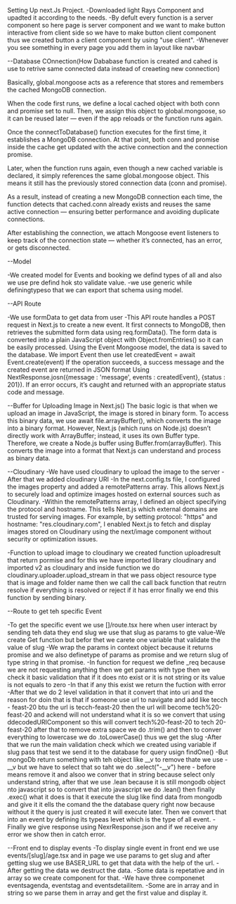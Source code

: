 Setting Up next.Js Project.
-Downloaded light Rays Component and upadted it according to the needs.
-By defult every function is a server component so here page is server component and we want to make button interactive from client side so we have to make button client component thus we created button a client component by using "use client".
-Whenever you see something in every page you add them in layout like navbar


--Database COnnection(How Dababase function is created and cahed is use to retrive same connected data instead of creaeting new connection)

Basically, global.mongoose acts as a reference that stores and remembers the cached MongoDB connection.

When the code first runs, we define a local cached object with both conn and promise set to null. Then, we assign this object to global.mongoose, so it can be reused later — even if the app reloads or the function runs again.

Once the connectToDatabase() function executes for the first time, it establishes a MongoDB connection. At that point, both conn and promise inside the cache get updated with the active connection and the connection promise.

Later, when the function runs again, even though a new cached variable is declared, it simply references the same global.mongoose object. This means it still has the previously stored connection data (conn and promise).

As a result, instead of creating a new MongoDB connection each time, the function detects that cached.conn already exists and reuses the same active connection — ensuring better performance and avoiding duplicate connections.

After establishing the connection, we attach Mongoose event listeners to keep track of the connection state — whether it’s connected, has an error, or gets disconnected.


--Model

-We created model for Events and booking we defind types of all and also we use pre defind hok sto validate value.
-we use generic while definingtypeso that we can export that schema using model.


--API Route

-We use formData to get data from user
-This API route handles a POST request in Next.js to create a new event.
It first connects to MongoDB, then retrieves the submitted form data using req.formData().
The form data is converted into a plain JavaScript object with Object.fromEntries() so it can be easily processed.
Using the Event Mongoose model, the data is saved to the database. We import Event then use let createdEvent = await Event.create(event)
If the operation succeeds, a success message and the created event are returned in JSON format Using NextResponse.josn({message : 'message', events : createdEvent}, {status : 201}).
If an error occurs, it’s caught and returned with an appropriate status code and message.

--Buffer for Uploading Image in Next.js()
The basic logic is that when we upload an image in JavaScript, the image is stored in binary form. To access this binary data, we use await file.arrayBuffer(), which converts the image into a binary format. However, Next.js (which runs on Node.js) doesn’t directly work with ArrayBuffer; instead, it uses its own Buffer type. Therefore, we create a Node.js buffer using Buffer.from(arrayBuffer). This converts the image into a format that Next.js can understand and process as binary data.

--Cloudinary
-We have used cloudinary to upload the image to the server
-After that we added cloudinary URI
-In the next.config.ts file, I configured the images property and added a remotePatterns array. This allows Next.js to securely load and optimize images hosted on external sources such as Cloudinary.
-Within the remotePatterns array, I defined an object specifying the protocol and hostname. This tells Next.js which external domains are trusted for serving images. For example, by setting protocol: "https" and hostname: "res.cloudinary.com", I enabled Next.js to fetch and display images stored on Cloudinary using the next/image component without security or optimization issues.

-Function to upload image to cloudinary
we created function uploadresult that return pormise and for this we have imported library cloudinary and imported v2 as cloudinary and inside function we do cloudinary.uploader.upload_stream in that we pass object resource type that is image and folder name then we call the call back function that reutrn resolve if everything is resolved or reject if it has error finally we end this function by sending binary.


--Route to get teh specific Event

-To get the specific event we use []/route.tsx here when user interact by sending teh data they end slug we use that slug as params to gte value-We create Get function but befor thet we carete one variable that validate the value of slug
-We wrap the params in context object because it returns promise and we also definetype  of params as promise and we return slug of type string in that promise.
-In function for request we define _req because we are not requesting anything then we get params with type then we check it basic validation that if it does nto exist or it is not string or its value is not equals to zero
-In that if any this exist we return the fuction with error
-After that we do 2 level validation in that it convert that into uri and the reason for doin that is that if someone use url to navigate and add like tecch - feast-20 btu the url is tecch-feast-20 then the url will become tech%20-feast-20 and ackend will not understand what it is so we convert that using ddecodedURIComponent so this will convert tech%20-feast-20 to tech 20-feast-20 after that to remove extra space we do .trim() and then  to conver everything to lowercase we do .toLowerCase() thus we get the slug 
-After that we run the main validation check which we created using variable if slug pass that test we send it to the database for query usign findOne()
-But mongoDb return something with teh object like __v to remove thate we use -__v but we have to select that so taht we do .select("-__v") here - before means remove it and alsoo we conver that in string because select only understand string, after that we use .lean because it is still mongodb object nto javascript so to convert that into javascript we do .lean() then finally .exec() what it does is that it execute the slug like find data from mongodb and give it it ells the comand the the database query right now because without it the query is just created it will execute later.
Then we convert that into an event by defining its typeas Ievet which is the type of all event.
-Finally we give response using NexrResponse.json and if we receive any error we show then in catch error.

--Front end to display events
-To display single event in front end we use events/[slug]/age.tsx and in page we use params to get slug and after getting slug we use BASER_URL to get that data with the help of the url.
-After getting the data we destruct the data.
-Some data is repetative and in array so we create component for that.
-We have three componenet eventsagenda, eventstag and eventsdetailitem.
-Some are in array and in string so we parse them in array and get the first value and display it.
